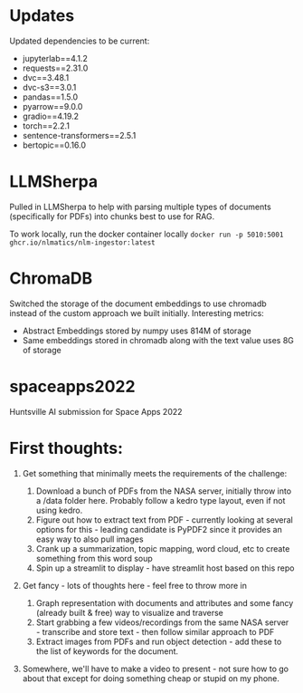 # Updates

Updated dependencies to be current:

- jupyterlab==4.1.2
- requests==2.31.0
- dvc==3.48.1
- dvc-s3==3.0.1
- pandas==1.5.0
- pyarrow==9.0.0
- gradio==4.19.2
- torch==2.2.1
- sentence-transformers==2.5.1
- bertopic==0.16.0

# LLMSherpa

Pulled in LLMSherpa to help with parsing multiple types of documents (specifically for PDFs) into chunks best to use for RAG.

To work locally, run the docker container locally
```docker run -p 5010:5001 ghcr.io/nlmatics/nlm-ingestor:latest```

# ChromaDB

Switched the storage of the document embeddings to use chromadb instead of the custom approach we built initially. Interesting metrics:

- Abstract Embeddings stored by numpy uses 814M of storage
- Same embeddings stored in chromadb along with the text value uses 8G of storage

# spaceapps2022
Huntsville AI submission for Space Apps 2022

# First thoughts:

1. Get something that minimally meets the requirements of the challenge:
    1. Download a bunch of PDFs from the NASA server, initially throw into a /data folder here. Probably follow a kedro type layout, even if not using kedro.
    2. Figure out how to extract text from PDF - currently looking at several options for this - leading candidate is PyPDF2 since it provides an easy way to also pull images
    3. Crank up a summarization, topic mapping, word cloud, etc to create something from this word soup
    4. Spin up a streamlit to display - have streamlit host based on this repo


2. Get fancy - lots of thoughts here - feel free to throw more in
    1. Graph representation with documents and attributes and some fancy (already built & free) way to visualize and traverse
    2. Start grabbing a few videos/recordings from the same NASA server - transcribe and store text - then follow similar approach to PDF
    3. Extract images from PDFs and run object detection - add these to the list of keywords for the document.


3. Somewhere, we'll have to make a video to present - not sure how to go about that except for doing something cheap or stupid on my phone.


